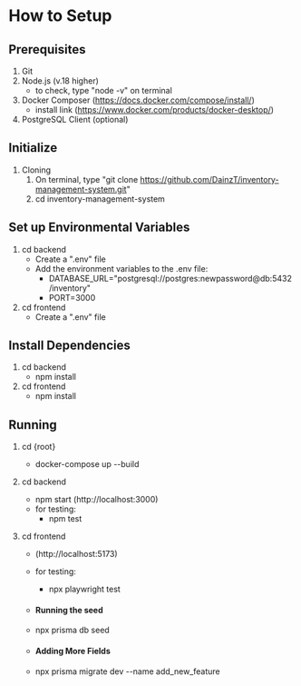 # How to Setup

## Prerequisites

1. Git
2. Node.js (v.18 higher)
   - to check, type "node -v" on terminal
3. Docker Composer (https://docs.docker.com/compose/install/)
   - install link (https://www.docker.com/products/docker-desktop/)
4. PostgreSQL Client (optional)

## Initialize

1. Cloning
   1. On terminal, type "git clone https://github.com/DainzT/inventory-management-system.git"
   2. cd inventory-management-system

## Set up Environmental Variables

1. cd backend
   - Create a ".env" file
   - Add the environment variables to the .env file:
     - DATABASE_URL="postgresql://postgres:newpassword@db:5432/inventory"
     - PORT=3000
2. cd frontend
   - Create a ".env" file

## Install Dependencies

1. cd backend
   - npm install
2. cd frontend
   - npm install

## Running

1. cd {root}
   - docker-compose up --build
2. cd backend
   - npm start (http://localhost:3000)
   - for testing:
     - npm test
3. cd frontend

   - (http://localhost:5173)
   - for testing:

     - npx playwright test

   - #### Running the seed
   - npx prisma db seed

   - #### Adding More Fields
   - npx prisma migrate dev --name add_new_feature
